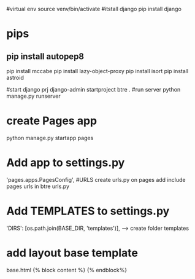 #virtual env
source venv/bin/activate 
#itstall django
pip install django
# pips
pip install autopep8
---
pip install mccabe
pip install lazy-object-proxy
pip install isort
pip install astroid

#start django prj
django-admin startproject btre . 
#run server
python manage.py runserver 
# create Pages app
python manage.py startapp pages
# Add app to settings.py
'pages.apps.PagesConfig',
#URLS
create urls.py on pages
add include pages urls in btre urls.py
# Add TEMPLATES to settings.py
'DIRS': [os.path.join(BASE_DIR, 'templates')],
--> create folder templates
# add layout base template
base.html {% block content %} {% endblock%}



